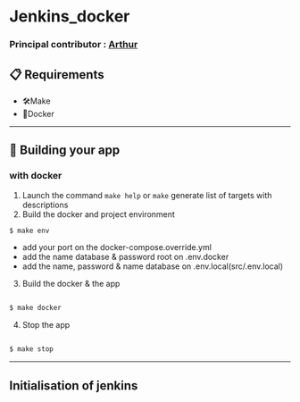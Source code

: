 # Jenkins_docker
### Principal contributor : [Arthur][A]

[A]:https://github.com/adjikpo

## 📋 Requirements
- 🛠Make
- 🐳Docker
---------------------------------------------------------
## 🎉 Building your app

### with docker
1. Launch the command  `make help` or `make` generate list of targets with descriptions
2. Build the docker and project environment
```bash
$ make env 
```
- add your port on the docker-compose.override.yml
- add the name database & password root on .env.docker
- add the name, password & name database on .env.local(src/.env.local)
3. Build the docker & the app
``` bash

$ make docker
```
4. Stop the app
``` bash

$ make stop
```

---------------------------------------------------------
## Initialisation of jenkins
